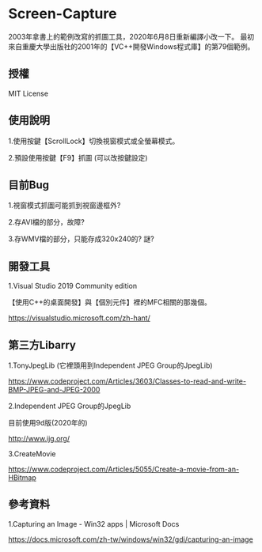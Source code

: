 # Screen-Capture

2003年拿書上的範例改寫的抓圖工具，2020年6月8日重新編譯小改一下。
最初來自重慶大學出版社的2001年的【VC++開發Windows程式庫】的第79個範例。

## 授權

MIT License

## 使用說明

1.使用按鍵【ScrollLock】切換視窗模式或全螢幕模式。

2.預設使用按鍵【F9】抓圖 (可以改按鍵設定)


## 目前Bug

1.視窗模式抓圖可能抓到視窗邊框外?

2.存AVI檔的部分，故障? 

3.存WMV檔的部分，只能存成320x240的? 謎? 

## 開發工具

1.Visual Studio 2019 Community edition

【使用C++的桌面開發】與【個別元件】裡的MFC相關的那幾個。

https://visualstudio.microsoft.com/zh-hant/

## 第三方Libarry

1.TonyJpegLib (它裡頭用到Independent JPEG Group的JpegLib)

https://www.codeproject.com/Articles/3603/Classes-to-read-and-write-BMP-JPEG-and-JPEG-2000

2.Independent JPEG Group的JpegLib

目前使用9d版(2020年的)

http://www.ijg.org/

3.CreateMovie

https://www.codeproject.com/Articles/5055/Create-a-movie-from-an-HBitmap

## 參考資料

1.Capturing an Image - Win32 apps | Microsoft Docs

https://docs.microsoft.com/zh-tw/windows/win32/gdi/capturing-an-image

